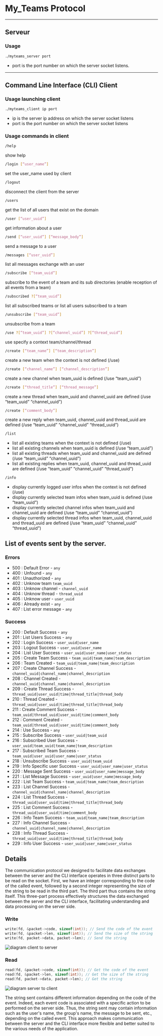 # My_Teams Protocol
***
## Serveur
### Usage
```bash
./myteams_server port
```
- port is the port number on which the server socket listens.
***
## Command Line Interface (CLI) Client
### Usage launching client
```bash
./myteams_client ip port
```
- ip is the server ip address on which the server socket listens
- port is the port number on which the server socket listens
### Usage commands in client



```bash
/help
```
show help
```bash
/login [“user_name”]
```
set the user_name used by client
```bash
/logout
```
disconnect the client from the server
```bash
/users
```
get the list of all users that exist on the domain
```bash
/user [“user_uuid”]
```
get information about a user
```bash
/send [“user_uuid”] [“message_body”]
```
send a message to a user
```bash
/messages [“user_uuid”]
```
list all messages exchange with an user
```bash
/subscribe [“team_uuid”]
```
subscribe to the event of a team and its sub directories (enable reception of all events from a team)
```bash
/subscribed ?[“team_uuid”]
```
list all subscribed teams or list all users subscribed to a team
```bash
/unsubscribe [“team_uuid”]
```
unsubscribe from a team
```bash
/use ?[“team_uuid”] ?[“channel_uuid”] ?[“thread_uuid”]
```
use specify a context team/channel/thread
```bash
/create [“team_name”] [“team_description”]
```
create a new team when the context is not defined (/use)
```bash
/create [“channel_name”] [“channel_description”]
```
create a new channel when team_uuid is defined (/use “team_uuid”)
```bash
/create [“thread_title”] [“thread_message”]
```
create a new thread when team_uuid and channel_uuid are defined (/use “team_uuid” “channel_uuid”)
```bash
/create [“comment_body”]
```
create a new reply when team_uuid, channel_uuid and thread_uuid are defined (/use “team_uuid” “channel_uuid” “thread_uuid”)
```bash
/list
```
- list all existing teams when the context is not defined (/use)
- list all existing channels when team_uuid is defined (/use “team_uuid”)
- list all existing threads when team_uuid and channel_uuid are defined (/use “team_uuid” “channel_uuid”)
- list all existing replies when team_uuid, channel_uuid and thread_uuid are defined (/use “team_uuid” “channel_uuid” “thread_uuid”)

```bash
/info
```

- display currently logged user infos when the context is not defined (/use)
- display currently selected team infos when team_uuid is defined (/use “team_uuid”)
- display currently selected channel infos when team_uuid and channel_uuid are defined (/use “team_uuid” “channel_uuid”)
- display currently selected thread infos when team_uuid, channel_uuid and thread_uuid are defined (/use “team_uuid” “channel_uuid” “thread_uuid”)

## List of events sent by the server.

### Errors

 - 500 : Default Error - `any`
 - 400 : Unfound - `any`
 - 401 : Unauthorized - `any`
 - 402 : Unknow team `team_uuid`
 - 403 : Unknow channel - `channel_uuid`
 - 404 : Unknow thread - `thread_uuid`
 - 405 : Unknow user - `user_uuid`
 - 406 : Already exist - `any`
 - 407 : List error message - `any`

### Success
    
 - 200 : Default Success - `any`
 - 201 : List Users Success - `any`
 - 202 : Login Success - `user_uuid|user_name`
 - 203 : Logout Success - `user_uuid|user_name`
 - 204 : List User Success - `user_uuid|user_name|user_status`
 - 205 : Create Team Success - `team_uuid|team_name|team_description`
 - 206 : Team Created - `team_uuid|team_name|team_description`
 - 207 : Create Channel Success - `channel_uuid|channel_name|channel_description`
 - 208 : Channel Created - `channel_uuid|channel_name|channel_description`
 - 209 : Create Thread Success - 
   `thread_uuid|user_uuid|time|thread_title|thread_body`
 - 210 : Thread Created - 
   `thread_uuid|user_uuid|time|thread_title|thread_body`
 - 211 : Create Comment Success - `team_uuid|thread_uuid|user_uuid|time|comment_body`
 - 212 : Comment Created - `team_uuid|thread_uuid|user_uuid|time|comment_body`
 - 214 : Use Success - `any`
 - 215 : Subscribe Success - `user_uuid|team_uuid`
 - 216 : Subscribed User Success - `user_uuid|team_uuid|team_name|team_description`
 - 217 : Subscribed Team Success - `team_uuid|user_uuid|user_name|user_status`
 - 218 : Unsubscribe Success - `user_uuid|team_uuid`
 - 219 : Info Specific user Success  - `user_uuid|user_name|user_status`
 - 220 : Message Sent Success - `user_uuid|user_name|message_body`
 - 221 : List Message Success  - `user_uuid|user_name|message_body`
 - 222 : List Team Success - `team_uuid|team_name|team_description`
 - 223 : List Channel Success - `channel_uuid|channel_name|channel_description`
 - 224 : List Thread Success - `thread_uuid|user_uuid|time|thread_title|thread_body`
 - 225 : List Comment Success - `thread_uuid|user_uuid|time|comment_body`
 - 226 : Info Team Success - `team_uuid|team_name|team_description`
 - 227 : Info Channel Success - `channel_uuid|channel_name|channel_description`
 - 228 : Info Thread Success - `thread_uuid|user_uuid|time|thread_title|thread_body`
 - 229 : Info User Success - `user_uuid|user_name|user_status`

## Details

The communication protocol we designed to facilitate data exchanges between the server and the CLI interface operates in three distinct parts to be read on the socket. First, we have an integer corresponding to the code of the called event, followed by a second integer representing the size of the string to be read in the third part. The third part thus contains the string itself. This three-part process effectively structures the data exchanged between the server and the CLI interface, facilitating understanding and data processing on the server side.

### Write
```c
write(fd, &packet->code, sizeof(int)); // Send the code of the event
write(fd, &packet->len, sizeof(int)); // Send the size of the string
write(fd, packet->data, packet->len); // Send the string
```

![diagram client to server](https://github.com/Nathandelenclos/MyTeam/blob/main/diagram_client_to_server.png?raw=true)

### Read
```c
read(fd, &packet->code, sizeof(int)); // Get the code of the event
read(fd, &packet->len, sizeof(int)); // Get the size of the string
read(fd, packet->data, packet->len); // Get the string
```

![diagram server to client](https://github.com/Nathandelenclos/MyTeam/blob/main/diagram_server_to_client.png?raw=true)

The string sent contains different information depending on the code of the event. Indeed, each event code is associated with a specific action to be performed on the server side. Thus, the string sent may contain information such as the user's name, the group's name, the message to be sent, etc., depending on the called event. This approach makes communication between the server and the CLI interface more flexible and better suited to the various needs of the application.